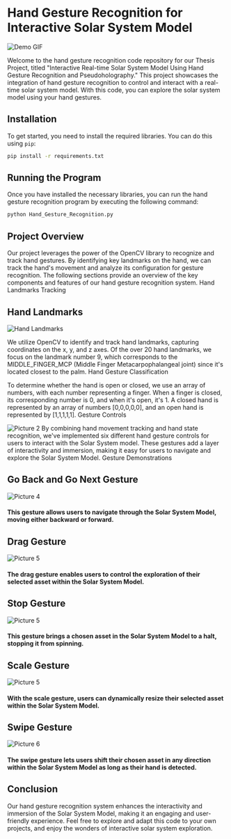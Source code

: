 # Hand Gesture Recognition for Interactive Solar System Model

![Demo GIF](demo.gif)

Welcome to the hand gesture recognition code repository for our Thesis Project, titled "Interactive Real-time Solar System Model Using Hand Gesture Recognition and Pseudoholography." This project showcases the integration of hand gesture recognition to control and interact with a real-time solar system model. With this code, you can explore the solar system model using your hand gestures.

## Installation

To get started, you need to install the required libraries. You can do this using `pip`:

```bash
pip install -r requirements.txt
```

## Running the Program

Once you have installed the necessary libraries, you can run the hand gesture recognition program by executing the following command:

```bash
python Hand_Gesture_Recognition.py
```

## Project Overview

Our project leverages the power of the OpenCV library to recognize and track hand gestures. By identifying key landmarks on the hand, we can track the hand's movement and analyze its configuration for gesture recognition. The following sections provide an overview of the key components and features of our hand gesture recognition system.
Hand Landmarks Tracking

## Hand Landmarks

![Hand Landmarks](./images/1.png)

We utilize OpenCV to identify and track hand landmarks, capturing coordinates on the x, y, and z axes. Of the over 20 hand landmarks, we focus on the landmark number 9, which corresponds to the MIDDLE_FINGER_MCP (Middle Finger Metacarpophalangeal joint) since it's located closest to the palm.
Hand Gesture Classification

To determine whether the hand is open or closed, we use an array of numbers, with each number representing a finger. When a finger is closed, its corresponding number is 0, and when it's open, it's 1. A closed hand is represented by an array of numbers [0,0,0,0,0], and an open hand is represented by [1,1,1,1,1].
Gesture Controls

![Picture 2](./images/2.png)
By combining hand movement tracking and hand state recognition, we've implemented six different hand gesture controls for users to interact with the Solar System model. These gestures add a layer of interactivity and immersion, making it easy for users to navigate and explore the Solar System Model.
Gesture Demonstrations

## Go Back and Go Next Gesture
![Picture 4](./images/4.png)
#### This gesture allows users to navigate through the Solar System Model, moving either backward or forward.

## Drag Gesture
![Picture 5](./images/5.png)
#### The drag gesture enables users to control the exploration of their selected asset within the Solar System Model.

## Stop Gesture
![Picture 5](./images/6.png)
#### This gesture brings a chosen asset in the Solar System Model to a halt, stopping it from spinning.


## Scale Gesture
![Picture 5](./images/7.png)
#### With the scale gesture, users can dynamically resize their selected asset within the Solar System Model.


## Swipe Gesture
![Picture 6](./images/8.png)
#### The swipe gesture lets users shift their chosen asset in any direction within the Solar System Model as long as their hand is detected.

## Conclusion

Our hand gesture recognition system enhances the interactivity and immersion of the Solar System Model, making it an engaging and user-friendly experience. Feel free to explore and adapt this code to your own projects, and enjoy the wonders of interactive solar system exploration.